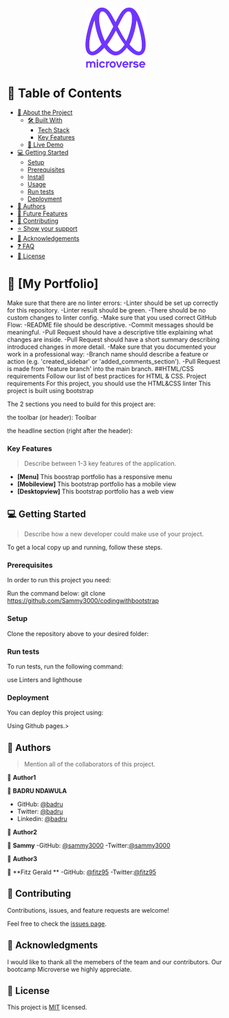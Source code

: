 <a name="readme-top"></a>

<div align="center">

  <img src="./images/murple_logo.png" alt="logo" width="140"  height="auto" />
  <br/>

</div>

# 📗 Table of Contents

- [📖 About the Project](#about-project)
  - [🛠 Built With](#built-with)
    - [Tech Stack](#tech-stack)
    - [Key Features](#key-features)
  - [🚀 Live Demo](#live-demo)
- [💻 Getting Started](#getting-started)
  - [Setup](#setup)
  - [Prerequisites](#prerequisites)
  - [Install](#install)
  - [Usage](#usage)
  - [Run tests](#run-tests)
  - [Deployment](#triangular_flag_on_post-deployment)
- [👥 Authors](#authors)
- [🔭 Future Features](#future-features)
- [🤝 Contributing](#contributing)
- [⭐️ Show your support](#support)
- [🙏 Acknowledgements](#acknowledgements)
- [❓ FAQ](#faq)
- [📝 License](#license)

# 📖 [My Portfolio] <a name="about-project"></a>

Make sure that there are no linter errors:
-Linter should be set up correctly for this repository.
-Linter result should be green.
-There should be no custom changes to linter config.
-Make sure that you used correct GitHub Flow:
-README file should be descriptive.
-Commit messages should be meaningful.
-Pull Request should have a descriptive title explaining what changes are inside.
-Pull Request should have a short summary describing introduced changes in more detail.
-Make sure that you documented your work in a professional way:
-Branch name should describe a feature or action (e.g. 'created_sidebar' or 'added_comments_section').
-Pull Request is made from 'feature branch' into the main branch.
##HTML/CSS requirements
Follow our list of best practices for HTML & CSS.
Project requirements
For this project, you should use the HTML&CSS linter
This project is built using bootstrap

The 2 sections you need to build for this project are:

the toolbar (or header):
Toolbar

the headline section (right after the header):

### Key Features <a name="key-features"></a>

> Describe between 1-3 key features of the application.

- **[Menu]**
  This boostrap portfolio has a responsive menu
- **[Mobileview]**
  This bootstrap portfolio has a mobile view
- **[Desktopview]**
  This bootstrap portfolio has a web view

<!-- GETTING STARTED -->

## 💻 Getting Started <a name="getting-started"></a>

> Describe how a new developer could make use of your project.

To get a local copy up and running, follow these steps.

### Prerequisites

In order to run this project you need:

Run the command below:
git clone https://github.com/Sammy3000/codingwithbootstrap

### Setup

Clone the repository above to your desired folder:

### Run tests

To run tests, run the following command:

use Linters and lighthouse

### Deployment

You can deploy this project using:

Using Github pages.>

<!-- AUTHORS -->

## 👥 Authors <a name="authors"></a>

> Mention all of the collaborators of this project.

👤 **Author1**

👤 **BADRU NDAWULA**

- GitHub: [@badru](https://github.com/PrinceBadru)
- Twitter: [@badru](https://twitter.com/BadruNdawula)
- Linkedin: [@badru](https://www.linkedin.com/in/badru-ndawula-930b7b217/)

👤 **Author2**

👤 **Sammy**
-GitHub: [@sammy3000](https://github.com/Sammy3000)
-Twitter:[@sammy3000](https://twitter.com/sammy3000)

👤 **Author3**

👤 **Fitz Gerald **
-GitHub: [@fitz95](https://github.com/fitz95)
-Twitter:[@fitz95](https://twitter.com/nsonggerald)

<!-- CONTRIBUTING -->

## 🤝 Contributing <a name="contributing"></a>

Contributions, issues, and feature requests are welcome!

Feel free to check the [issues page](../../issues/).

<!-- ACKNOWLEDGEMENTS -->

## 🙏 Acknowledgments <a name="acknowledgements"></a>

I would like to thank all the memebers of the team and our contributors. Our bootcamp Microverse we highly appreciate.

<!-- LICENSE -->

## 📝 License <a name="license"></a>

This project is [MIT](./LICENSE) licensed.
